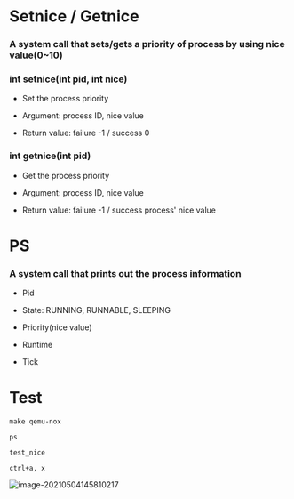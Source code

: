 # Setnice / Getnice

### A system call that sets/gets a priority of process by using nice value(0~10)



### int setnice(int pid, int nice)

- Set the process priority

- Argument: process ID, nice value

- Return value: failure -1 / success 0



### int getnice(int pid)

- Get the process priority

- Argument: process ID, nice value

- Return value: failure -1 / success process' nice value





# PS

### A system call that prints out the process information

- Pid

- State: RUNNING, RUNNABLE, SLEEPING
- Priority(nice value)
- Runtime
- Tick



# Test

``` make qemu-nox ```

``` ps ```

``` test_nice ```

``` ctrl+a, x ```



![image-20210504145810217](C:\Users\TFX5470H\AppData\Roaming\Typora\typora-user-images\image-20210504145810217.png)

